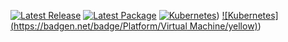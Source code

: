 [![Latest Release](https://badgen.net/badge/Release/3.1/orange)](https://github.com/rgeerkens/Documentation/releases)
[![Latest Package](https://badgen.net/badge/Image/3.0/green)](https://github.com/rgeerkens/Documentation/releases)
[![Kubernetes](https://badgen.net/badge/Platform/Kubernetes/blue)](https://github.com/rgeerkens/Documentation/releases))
[![Kubernetes](https://badgen.net/badge/Platform/Virtual Machine/yellow)](https://github.com/rgeerkens/Documentation/releases))